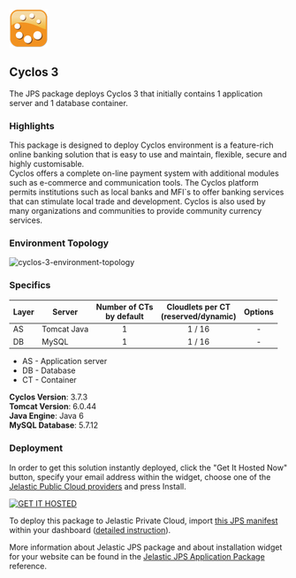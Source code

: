 [![Cyclos 3](../images/cyclos.png)](../cyclos-3)
##  Cyclos 3

The JPS package deploys Cyclos 3 that initially contains 1 application server and 1 database container.

### Highlights
This package is designed to deploy Cyclos environment is a feature-rich online banking solution that is easy to use and maintain, flexible, secure and highly customisable.<br />
Cyclos offers a complete on-line payment system with additional modules such as e-commerce and communication tools. The Cyclos platform permits institutions such as local banks and MFI`s to offer banking services that can stimulate local trade and development.
Cyclos is also used by many organizations and communities to provide community currency services.

### Environment Topology

![cyclos-3-environment-topology](..images/cyclos-3-environment-topology.png)

### Specifics

Layer                |     Server    | Number of CTs <br/> by default | Cloudlets per CT <br/> (reserved/dynamic) | Options
-------------------- | --------------| :----------------------------: | :---------------------------------------: | :-----:
AS                   | Tomcat Java |       1                        |           1 / 16                          | -
DB                   |    MySQL      |       1                        |           1 / 16                           | -

* AS - Application server 
* DB - Database 
* CT - Container

**Cyclos Version**: 3.7.3<br/>
**Tomcat Version**: 6.0.44<br/>
**Java Engine**: Java 6<br/>
**MySQL Database**: 5.7.12

### Deployment

In order to get this solution instantly deployed, click the "Get It Hosted Now" button, specify your email address within the widget, choose one of the [Jelastic Public Cloud providers](https://jelastic.cloud) and press Install.

[![GET IT HOSTED](https://raw.githubusercontent.com/jelastic-jps/jpswiki/master/images/getithosted.png)](https://jelastic.com/install-application/?manifest=https%3A%2F%2Fgithub.com%2Fjelastic-jps%2Fcyclos%2Fraw%2Fmaster%2Fcyclos-3%2Fmanifest.jps)

To deploy this package to Jelastic Private Cloud, import [this JPS manifest](../../../raw/master/cyclos-3/manifest.jps) within your dashboard ([detailed instruction](https://docs.jelastic.com/environment-export-import#import)).

More information about Jelastic JPS package and about installation widget for your website can be found in the [Jelastic JPS Application Package](https://github.com/jelastic-jps/jpswiki/wiki/Jelastic-JPS-Application-Package) reference.


